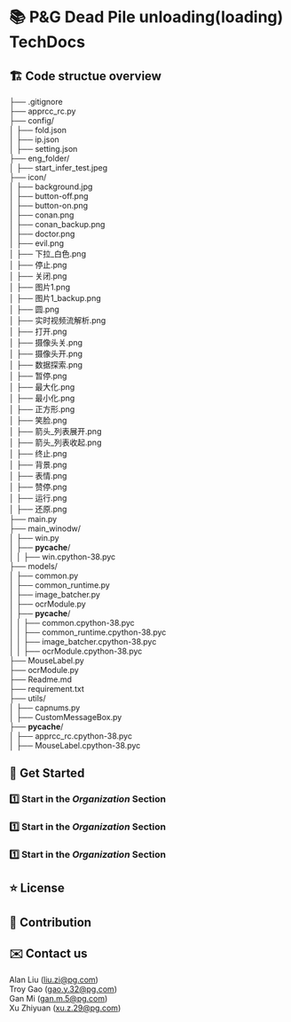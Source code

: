 # 📚 P&G Dead Pile unloading(loading) TechDocs 

## 🏗️ Code structue overview  
├── .gitignore  
├── apprcc_rc.py  
├── config/  
│   ├── fold.json  
│   ├── ip.json  
│   ├── setting.json  
├── eng_folder/  
│   ├── start_infer_test.jpeg  
├── icon/  
│   ├── background.jpg  
│   ├── button-off.png  
│   ├── button-on.png  
│   ├── conan.png  
│   ├── conan_backup.png  
│   ├── doctor.png  
│   ├── evil.png  
│   ├── 下拉_白色.png  
│   ├── 停止.png  
│   ├── 关闭.png  
│   ├── 图片1.png  
│   ├── 图片1_backup.png  
│   ├── 圆.png  
│   ├── 实时视频流解析.png  
│   ├── 打开.png  
│   ├── 摄像头关.png  
│   ├── 摄像头开.png  
│   ├── 数据探索.png  
│   ├── 暂停.png  
│   ├── 最大化.png  
│   ├── 最小化.png  
│   ├── 正方形.png  
│   ├── 笑脸.png  
│   ├── 箭头_列表展开.png  
│   ├── 箭头_列表收起.png  
│   ├── 终止.png  
│   ├── 背景.png  
│   ├── 表情.png  
│   ├── 赞停.png  
│   ├── 运行.png  
│   ├── 还原.png  
├── main.py  
├── main_winodw/  
│   ├── win.py  
│   ├── __pycache__/  
│   │   ├── win.cpython-38.pyc  
├── models/  
│   ├── common.py  
│   ├── common_runtime.py  
│   ├── image_batcher.py  
│   ├── ocrModule.py  
│   ├── __pycache__/  
│   │   ├── common.cpython-38.pyc  
│   │   ├── common_runtime.cpython-38.pyc  
│   │   ├── image_batcher.cpython-38.pyc  
│   │   ├── ocrModule.cpython-38.pyc  
├── MouseLabel.py  
├── ocrModule.py  
├── Readme.md  
├── requirement.txt  
├── utils/  
│   ├── capnums.py  
│   ├── CustomMessageBox.py  
├── __pycache__/  
│   ├── apprcc_rc.cpython-38.pyc  
│   ├── MouseLabel.cpython-38.pyc  


## 📘 Get Started  
### 1️⃣ **Start in the _Organization_ Section**  
### 1️⃣ **Start in the _Organization_ Section**  
### 1️⃣ **Start in the _Organization_ Section**  
 

## ⭐ License

## 🤝 Contribution  

## ✉️ Contact us  
Alan Liu (liu.zi@pg.com)  
Troy Gao (gao.y.32@pg.com)  
Gan Mi (gan.m.5@pg.com)  
Xu Zhiyuan (xu.z.29@pg.com)
